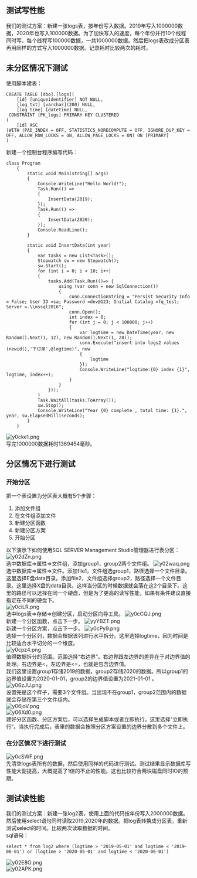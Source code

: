 ## 测试写性能
我们的测试方案：新建一张logs表，按年份写入数据。2019年写入1000000数据，2020年也写入100000数据。为了加快写入的速度，每个年份并行10个线程同时写，每个线程写100000数据，一共1000000数据。然后把logs表改成分区表再用同样的方式写入1000000数据。记录耗时比较两次的耗时。
## 未分区情况下测试
使用脚本建表：
```
CREATE TABLE [dbo].[logs](
	[id] [uniqueidentifier] NOT NULL,
	[log_txt] [varchar](200) NULL,
	[log_time] [datetime] NULL,
 CONSTRAINT [PK_logs] PRIMARY KEY CLUSTERED 
(
	[id] ASC
)WITH (PAD_INDEX = OFF, STATISTICS_NORECOMPUTE = OFF, IGNORE_DUP_KEY = OFF, ALLOW_ROW_LOCKS = ON, ALLOW_PAGE_LOCKS = ON) ON [PRIMARY]
)
```
新建一个控制台程序编写代码：
```
class Program
    {
        static void Main(string[] args)
        {
            Console.WriteLine("Hello World!");
            Task.Run(() =>
            {
                InsertData(2019);
            });
            Task.Run(() =>
            {
                InsertData(2020);
            });
            Console.ReadLine();
        }

        static void InsertData(int year)
        {
            var tasks = new List<Task>();
            Stopwatch sw = new Stopwatch();
            sw.Start();
            for (int i = 0; i < 10; i++)
            {
                tasks.Add(Task.Run(()=> {
                    using (var conn = new SqlConnection())
                    {
                        conn.ConnectionString = "Persist Security Info = False; User ID =sa; Password =dev@123; Initial Catalog =fq_test; Server =.\\mssql2016";
                        conn.Open();
                        int index = 0;
                        for (int j = 0; j < 100000; j++)
                        {
                            var logtime = new DateTime(year, new Random().Next(1, 12), new Random().Next(1, 28));
                            conn.Execute("insert into logs2 values (newid(),'下订单',@logtime)", new
                            {
                                logtime
                            });
                            Console.WriteLine("logtime:{0} index {1}", logtime, index++);
                        }
                    }
                }));
            }
            Task.WaitAll(tasks.ToArray());
            sw.Stop();
            Console.WriteLine("Year {0} complete , total time: {1}.", year, sw.ElapsedMilliseconds);
        }
    }
```
![y0cke1.png](https://s3.ax1x.com/2021/02/10/y0cke1.png)   
写完1000000数据耗时1369454毫秒。   
## 分区情况下进行测试
### 开始分区
把一个表设置为分区表大概有5个步骤：    
1. 添加文件组
2. 在文件组添加文件
3. 新建分区函数
4. 新建分区方案
5. 开始分区
    
以下演示下如何使用SQL SERVER Management Studio管理器进行表分区：
![y02dZn.png](https://s3.ax1x.com/2021/02/10/y02dZn.png)   
选中数据库=>属性=>文件组，添加group1，group2两个文件组。
![y02waq.png](https://s3.ax1x.com/2021/02/10/y02waq.png)   
选中数据库=>属性=>文件。添加file1，文件组选group1，路径选择一个文件目录。这里选择E盘data目录。添加file2，文件组选择group2，路径选择一个文件目录。这里选择X盘的data目录。这样当分区的时候数据就会落在这2个目录下。这里的路径可以选择在同一个硬盘，但是为了更高的读写性能，如果有条件建议直接指定在不同的硬盘下。   
![y0ciLR.png](https://s3.ax1x.com/2021/02/10/y0ciLR.png)   
选中logs表=>存储=>创建分区，启动分区向导工具。
![y0cCQJ.png](https://s3.ax1x.com/2021/02/10/y0cCQJ.png)   
新建一个分区函数，点击下一步。
![yyYBZT.png](https://s3.ax1x.com/2021/02/14/yyYBZT.png)   
新建一个分区方案，点击下一步。
![y0cPy9.png](https://s3.ax1x.com/2021/02/10/y0cPy9.png)   
选择一个分区列，数据会根据该列进行水平拆分。这里选择logtime，因为时间是比较适合水平切分的一个维度。   
![y0cpz4.png](https://s3.ax1x.com/2021/02/10/y0cpz4.png)   
值得数据拆分的范围。范围选择“右边界”。右边界跟左边界的差异在于对边界值的处理。右边界是<，左边界是<=，也就是包含边界值。   
我们这里设置group1存储2019的数据，group2存储2020的数据。所以group1的边界值设置为2020-01-01，group2的边界值设置为2021-01-01 。   
![y06zJU.png](https://s3.ax1x.com/2021/02/10/y06zJU.png)   
设置完是这个样子，需要3个文件组。当出现不在group1，group2范围内的数据就会存储在第三个文件组内。   
![y06joV.png](https://s3.ax1x.com/2021/02/10/y06joV.png)   
![y06Xd0.png](https://s3.ax1x.com/2021/02/10/y06Xd0.png)   
建好分区函数、分区方案后，可以选择生成脚本或者立即执行。这里选择“立即执行”。当执行完成后，表里的数据会按照分区方案设置的边界分散到多个文件上。   
### 在分区情况下进行测试
![y0cSWF.png](https://s3.ax1x.com/2021/02/10/y0cSWF.png)   
先清空logs表所有的数据，然后使用同样的代码进行测试。测试结果显示数据库写性能大副提高，大概提高了1倍的不止的性能。这也比较符合两块磁盘同时IO的预期。
## 测试读性能
我们的测试方案：新建一张log2表，使用上面的代码按年份写入2000000数据。然后使用select语句同时读取2019,2020年的数据。把log表转换成分区表，重新测试select的时间。比较两次读取数据的时间。   
sql语句：
```
select * from log2 where (logtime > '2019-05-01' and logtime < '2019-06-01') or (logtime > '2020-05-01' and logtime < '2020-06-01')
```
![y02E8O.png](https://s3.ax1x.com/2021/02/10/y02E8O.png)   
![y02APK.png](https://s3.ax1x.com/2021/02/10/y02APK.png)   

